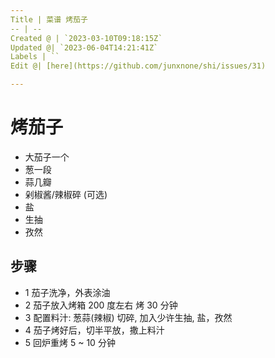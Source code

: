 ```yaml
---
Title | 菜谱 烤茄子
-- | --
Created @ | `2023-03-10T09:18:15Z`
Updated @| `2023-06-04T14:21:41Z`
Labels | ``
Edit @| [here](https://github.com/junxnone/shi/issues/31)

---
```

# 烤茄子

- 大茄子一个
- 葱一段
- 蒜几瓣
- 剁椒酱/辣椒碎 (可选)
- 盐
- 生抽
- 孜然

## 步骤

- 1 茄子洗净，外表涂油
- 2 茄子放入烤箱 200 度左右 烤 30 分钟
- 3 配置料汁: 葱蒜(辣椒) 切碎, 加入少许生抽, 盐，孜然
- 4 茄子烤好后，切半平放，撒上料汁
- 5 回炉重烤 5 ~ 10 分钟


